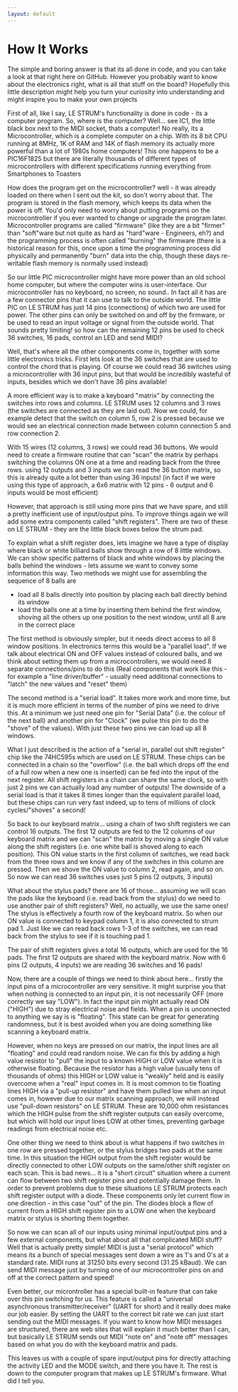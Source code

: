 ```yaml
---
layout: default
---
```


# How It Works

The simple and boring answer is that its all done in code, and you can take a look at that right here on GitHub. However you probably want to know about the electronics right, what is all that stuff on the board? Hopefully this little description might help you turn your curiosity into understanding and might inspire you to make your own projects

First of all, like I say, LE STRUM's functionality is done in code - its a computer program. So, where is the computer? Well... see IC1, the little black box next to the MIDI socket, thats a computer! No really, its a Microcontroller, which is a complete computer on a chip. With its 8 bit CPU running at 8MHz, 1K of RAM and 14K of flash memory its actually more powerful than a lot of 1980s home computers! This one happens to be a PIC16F1825 but there are literally thousands of different types of microcontrollers with different specifications running everything from Smartphones to Toasters

How does the program get on the microcontroller? well - it was already loaded on there when I sent out the kit, so don't worry about that. The program is stored in the flash memory, which keeps its data when the power is off. You'd only need to worry about putting programs on the microcontroller if you ever wanted to change or upgrade the program later. Microcontroller programs are called "firmware" (like they are a bit "firmer" than "soft"ware but not quite as hard as "hard"ware - Engineers, eh?) and the programming process is often called "burning" the firmware (there is a historical reason for this, once upon a time the programming process did physically and permanently "burn" data into the chip, though these days re-writable flash memory is normally used instead)

So our little PIC microcontroller might have more power than an old school home computer, but where the computer wins is user-interface. Our microcontroller has no keyboard, no screen, no sound.. In fact all it has are a few connector pins that it can use to talk to the outside world. The little PIC on LE STRUM has just 14 pins (connections) of which two are used for power. The other pins can only be switched on and off by the firmware, or be used to read an input voltage or signal from the outside world. That sounds pretty limiting! so how can the remaining 12 pins be used to check 36 switches, 16 pads, control an LED and send MIDI?

Well, that's where all the other components come in, together with some little electronics tricks. First lets look at the 36 switches that are used to control the chord that is playing. Of course we could read 36 switches using a microcontroller with 36 input pins, but that would be incredibly wasteful of inputs, besides which we don't have 36 pins available!

A more efficient way is to make a keyboard "matrix" by connecting the switches into rows and columns. LE STRUM uses 12 columns and 3 rows (the switches are connected as they are laid out). Now we could, for example detect that the switch on column 5, row 2 is pressed because we would see an electrical connection made between column connection 5 and row connection 2. 

With 15 wires (12 columns, 3 rows) we could read 36 buttons. We would need to create a firmware routine that can "scan" the matrix by perhaps switching the columns ON one at a time and reading back from the three rows. using 12 outputs and 3 inputs we can read the 36 button matrix, so this is already quite a lot better than using 36 inputs! (in fact if we were using this type of approach, a 6x6 matrix with 12 pins - 6 output and 6 inputs would be most efficient)

However, that approach is still using more pins that we have spare, and still a pretty inefficient use of input/output pins. To improve things again we will add some extra components called "shift registers". There are two of these on LE STRUM - they are the little black boxes below the strum pad.

To explain what a shift register does, lets imagine we have a type of display where black or white billiard balls show through a row of 8 little windows. We can show specific patterns of black and white windows by placing the balls behind the windows - lets assume we want to convey some information this way. Two methods we might use for assembling the sequence of 8 balls are
- load all 8 balls directly into position by placing each ball directly behind its window
- load the balls one at a time by inserting them behind the first window, shoving all the others up one position to the next window, until all 8 are in the correct place

The first method is obviously simpler, but it needs direct access to all 8 window positions. In electronics terms this would be a "parallel load". If we talk about electrical ON and OFF values instead of coloured balls, and we think about setting them up from a microcontrollers, we would need 8 separate connections/pins to do this (Real components that work like this - for example a "line driver/buffer" - usually need additional connections to "latch" the new values and "reset" them)

The second method is a "serial load". It takes more work and more time, but it is much more efficient in terms of the number of pins we need to drive this. At a minimum we just need one pin for "Serial Data" (i.e. the colour of the next ball) and another pin for "Clock" (we pulse this pin to do the "shove" of the values). With just these two pins we can load up all 8 windows. 

What I just described is the action of a "serial in, parallel out shift register" chip like the 74HC595s which are used on LE STRUM. These chips can be connected in a chain so the "overflow" (i.e. the ball which drops off the end of a full row when a new one is inserted) can be fed into the input of the next register. All shift registers in a chain can share the same clock, so with just 2 pins we can actually load any number of outputs! 
The downside of a serial load is that it takes 8 times longer than the equivalent parallel load, but these chips can run very fast indeed, up to tens of millions of clock cycles/"shoves" a second!

So back to our keyboard matrix... using a chain of two shift registers we can control 16 outputs. The first 12 outputs are fed to the 12 columns of our keyboard matrix and we can "scan" the matrix by moving a single ON value along the shift registers (i.e. one white ball is shoved along to each position). This ON value starts in the first column of switches, we read back from the three rows and we know if any of the switches in this column are pressed. Then we shove the ON value to column 2, read again, and so on. So now we can read 36 switches uses just 5 pins (2 outputs, 3 inputs)

What about the stylus pads? there are 16 of those... assuming we will scan the pads like the keyboard (i.e. read back from the stylus) do we need to use another pair of shift registers? Well, no actually, we use the same ones! The stylus is effectively a fourth row of the keyboard matrix. So when our ON value is connected to keypad column 1, it is also connected to strum pad 1. Just like we can read back rows 1-3 of the switches, we can read back from the stylus to see if it is touching pad 1.

The pair of shift registers gives a total 16 outputs, which are used for the 16 pads. The first 12 outputs are shared with the keyboard matrix. Now with 6 pins (2 outputs, 4 inputs) we are reading 36 switches and 16 pads!

Now, there are a couple of things we need to think about here... firstly the input pins of a microcontroller are very sensitive. It might surprise you that when nothing is connected to an input pin, it is not necessarily OFF (more correctly we say "LOW"). In fact the input pin might actually read ON ("HIGH") due to stray electrical noise and fields. When a pin is unconnected to anything we say is is "floating". This state can be great for generating randomness, but it is best avoided when you are doing something like scanning a keyboard matrix.

However, when no keys are pressed on our matrix, the input lines are all "floating" and could read random noise. We can fix this by adding a high value resistor to "pull" the input to a known HIGH or LOW value when it is otherwise floating. Because the resistor has a high value (usually tens of thousands of ohms) this HIGH or LOW value is "weakly" held and is easily overcome when a "real" input comes in. It is most common to tie floating lines HIGH via a "pull-up resistor" and have them pulled low when an input comes in, however due to our matrix scanning approach, we will instead use "pull-down resistors" on LE STRUM. These are 10,000 ohm resistances which the HIGH pulse from the shift register outputs can easily overcome, but which will hold our input lines LOW at other times, preventing garbage readings from electrical noise etc.

One other thing we need to think about is what happens if two switches in one row are pressed together, or the stylus bridges two pads at the same time. In this situation the HIGH output from the shift register would be directly connected to other LOW outputs on the same/other shift register on each scan. This is bad news... it is a "short circuit" situation where a current can flow between two shift register pins and potentially damage them. In order to prevent problems due to these situations LE STRUM protects each shift register output with a diode. These components only let current flow in one direction - in this case "out" of the pin. The diodes block a flow of current from a HIGH shift register pin to a LOW one when the keyboard matrix or stylus is shorting them together.

So now we can scan all of our inputs using minimal input/output pins and a few external components, but what about all that complicated MIDI stuff? Well that is actually pretty simple! MIDI is just a "serial protocol" which means its a bunch of special messages sent down a wire as 1's and 0's at a standard rate. MIDI runs at 31250 bits every second (31.25 kBaud). We can send MIDI message just by turning one of our microcontroller pins on and off at the correct pattern and speed!

Even better, our microntroller has a special built-in feature that can take over this pin switching for us. This feature is called a "universal asynchronous transmitter/receiver" (UART for short) and it really does make our job easier. By setting the UART to the correct bit rate we can just start sending out the MIDI messages. If you want to know how MIDI messages are structured, there are web sites that will explain it much better than I can, but basically LE STRUM sends out MIDI "note on" and "note off" messages based on what you do with the keyboard matrix and pads.

This leaves us with a couple of spare input/output pins for directly attaching the activity LED and the MODE switch, and there you have it. The rest is down to the computer program that makes up LE STRUM's firmware. What did I tell you.

